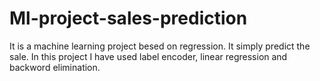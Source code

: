# Ml-project-sales-prediction
It is a machine learning project besed on regression. It simply predict the sale. In this project I have used label encoder, linear regression and backword elimination.
